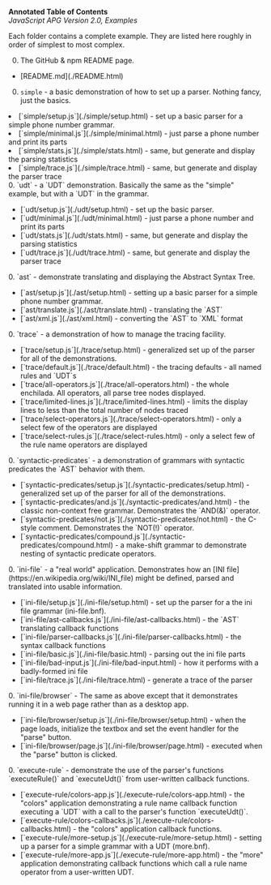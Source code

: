 **Annotated Table of Contents**<br>
*JavaScript APG Version 2.0, Examples*

Each folder contains a complete example.
They are listed here roughly in order of simplest to most complex.

0. The GitHub & npm README page.
<ul>
<li>[README.md](./README.html)</li>
</ul>

0. `simple` - a basic demonstration of how to set up a parser. Nothing fancy, just the basics.<ul>
<li>[`simple/setup.js`](./simple/setup.html) - set up a basic parser for a simple phone number grammar.</li>
<li>[`simple/minimal.js`](./simple/minimal.html) - just parse a phone number and print its parts</li>
<li>[`simple/stats.js`](./simple/stats.html) - same, but generate and display the parsing statistics</li>
<li>[`simple/trace.js`](./simple/trace.html) - same, but generate and display the parser trace</li>
</ul>
0. `udt` - a `UDT` demonstration. Basically the same as the "simple" example, but with a `UDT` in the grammar.<ul>
<li>[`udt/setup.js`](./udt/setup.html) - set up the basic parser.</li>
<li>[`udt/minimal.js`](./udt/minimal.html) - just parse a phone number and print its parts</li>
<li>[`udt/stats.js`](./udt/stats.html) - same, but generate and display the parsing statistics</li>
<li>[`udt/trace.js`](./udt/trace.html) - same, but generate and display the parser trace</li>
</ul>
0. `ast` - demonstrate translating and displaying the Abstract Syntax Tree.
<ul>
<li>[`ast/setup.js`](./ast/setup.html) - setting up a basic parser for a simple phone number grammar.</li>
<li>[`ast/translate.js`](./ast/translate.html) - translating the `AST`</li>
<li>[`ast/xml.js`](./ast/xml.html) - converting the `AST` to `XML` format</li>
</ul>
0. `trace` - a demonstration of how to manage the tracing facility.<ul>
<li>[`trace/setup.js`](./trace/setup.html) - generalized set up of the parser
 for all of the demonstrations.</li>
<li>[`trace/default.js`](./trace/default.html) - the tracing defaults - all named rules and `UDT`s</li>
<li>[`trace/all-operators.js`](./trace/all-operators.html) - the whole enchilada.
 All operators, all parse tree nodes displayed.</li>
<li>[`trace/limited-lines.js`](./trace/limited-lines.html) - limits the display lines to less
 than the total number of nodes traced</li>
<li>[`trace/select-operators.js`](./trace/select-operators.html) - only a select few of the operators are displayed</li>
<li>[`trace/select-rules.js`](./trace/select-rules.html) - only a select few of the rule name operators are displayed</li>
</ul>
0. `syntactic-predicates` - a demonstration of grammars with syntactic predicates the `AST`
behavior with them.<ul>
<li>[`syntactic-predicates/setup.js`](./syntactic-predicates/setup.html) - generalized set up of the parser
 for all of the demonstrations.</li>
<li>[`syntactic-predicates/and.js`](./syntactic-predicates/and.html) - the classic non-context free grammar.
Demonstrates the `AND(&)` operator.</li>
<li>[`syntactic-predicates/not.js`](./syntactic-predicates/not.html) - the C-style comment. Demonstrates the `NOT(!)` operator.</li>
<li>[`syntactic-predicates/compound.js`](./syntactic-predicates/compound.html) - 
a make-shift grammar to demonstrate nesting of syntactic predicate operators.</li>
</ul>
0. `ini-file` - a "real world" application. Demonstrates how an [INI file](https://en.wikipedia.org/wiki/INI_file)
might be defined, parsed and translated into usable information.<ul>
<li>[`ini-file/setup.js`](./ini-file/setup.html) - set up the parser for a the ini file grammar (ini-file.bnf).</li>
<li>[`ini-file/ast-callbacks.js`](./ini-file/ast-callbacks.html) - the `AST` translating callback functions</li>
<li>[`ini-file/parser-callbacks.js`](./ini-file/parser-callbacks.html) - the syntax callback functions</li>
<li>[`ini-file/basic.js`](./ini-file/basic.html) - parsing out the ini file parts</li>
<li>[`ini-file/bad-input.js`](./ini-file/bad-input.html) - how it performs with a badly-formed ini file</li>
<li>[`ini-file/trace.js`](./ini-file/trace.html) - generate a trace of the parser</li>
</ul>
0. `ini-file/browser` - The same as above except that it demonstrates running it in a web page rather
than as a desktop app. 
<ul>
<li>[`ini-file/browser/setup.js`](./ini-file/browser/setup.html) - when the page loads, initialize the textbox and set
the event handler for the "parse" button.</li>
<li>[`ini-file/browser/page.js`](./ini-file/browser/page.html) - executed when the "parse" button is clicked.</li>
</ul>
0. `execute-rule` - demonstrate the use of the parser's functions `executeRule()` and `executeUdt()`
from user-written callback functions.
<ul>
<li>[`execute-rule/colors-app.js`](./execute-rule/colors-app.html) - the "colors" application  demonstrating a rule name callback function executing a `UDT` with a call to the parser's function `executeUdt()`.</li>
<li>[`execute-rule/colors-callbacks.js`](./execute-rule/colors-callbacks.html) - the "colors" application
callback functions.</li>
<li>[`execute-rule/more-setup.js`](./execute-rule/more-setup.html) - setting up a parser for a
 simple grammar with a UDT (more.bnf).</li>
<li>[`execute-rule/more-app.js`](./execute-rule/more-app.html) - the "more" application demonstrating callback functions
which call a rule name operator from a user-written UDT.</li>
</ul>
